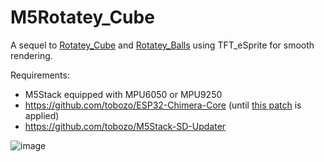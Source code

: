 # M5Rotatey_Cube

A sequel to [Rotatey_Cube](https://github.com/tobozo/Rotatey_Cube) and [Rotatey_Balls](https://github.com/tobozo/Rotatey_Balls) using TFT_eSprite for smooth rendering.

Requirements:
  - M5Stack equipped with MPU6050 or MPU9250
  - https://github.com/tobozo/ESP32-Chimera-Core (until [this patch](https://github.com/m5stack/M5Stack/pull/197) is applied)
  - https://github.com/tobozo/M5Stack-SD-Updater

![image](https://user-images.githubusercontent.com/1893754/70762052-8f2e0080-1d4f-11ea-92d4-7cd9f56edc3f.png)

